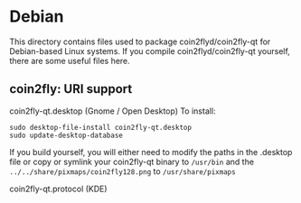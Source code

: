 
Debian
====================
This directory contains files used to package coin2flyd/coin2fly-qt
for Debian-based Linux systems. If you compile coin2flyd/coin2fly-qt yourself, there are some useful files here.

## coin2fly: URI support ##


coin2fly-qt.desktop  (Gnome / Open Desktop)
To install:

	sudo desktop-file-install coin2fly-qt.desktop
	sudo update-desktop-database

If you build yourself, you will either need to modify the paths in
the .desktop file or copy or symlink your coin2fly-qt binary to `/usr/bin`
and the `../../share/pixmaps/coin2fly128.png` to `/usr/share/pixmaps`

coin2fly-qt.protocol (KDE)

